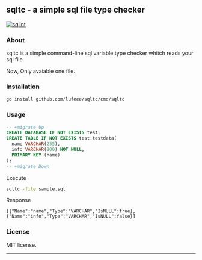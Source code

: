 ## sqltc - a simple sql file type checker

[![sqlint](https://github.com/lufeee/sqltc/actions/workflows/go.yml/badge.svg?branch=main)](https://github.com/lufeee/sqltc/actions/workflows/go.yml)

### About

sqltc is a simple command-line sql variable type checker whitch reads your sql file.

Now, Only avaiable one file.

### Installation

```sh
go install github.com/lufeee/sqltc/cmd/sqltc
```

### Usage

```sql
-- +migrate Up
CREATE DATABASE IF NOT EXISTS test;
CREATE TABLE IF NOT EXISTS test.testdata(
  name VARCHAR(255),
  info VARCHAR(200) NOT NULL,
  PRIMARY KEY (name)
);
-- +migrate Down
```

Execute
```sh
sqltc -file sample.sql
```

Response
```
[{"Name":"name","Type":"VARCHAR","IsNULL":true},{"Name":"info","Type":"VARCHAR","IsNULL":false}]
```

### License 

MIT license.

<hr>
